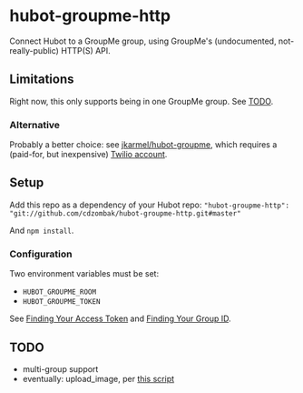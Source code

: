 # hubot-groupme-http

Connect Hubot to a GroupMe group, using GroupMe's (undocumented, not-really-public) HTTP(S) API.

## Limitations

Right now, this only supports being in one GroupMe group. See [TODO](https://github.com/cdzombak/hubot-groupme-http#todo).

### Alternative

Probably a better choice: see [jkarmel/hubot-groupme](https://github.com/jkarmel/hubot-groupme), which requires a (paid-for, but inexpensive) [Twilio account](http://www.twilio.com/sms/pricing).

## Setup

Add this repo as a dependency of your Hubot repo: `"hubot-groupme-http": "git://github.com/cdzombak/hubot-groupme-http.git#master"`

And `npm install`.

### Configuration

Two environment variables must be set:

* `HUBOT_GROUPME_ROOM`
* `HUBOT_GROUPME_TOKEN`

See [Finding Your Access Token](https://github.com/cdzombak/groupme-tools/blob/master/README.md#finding-your-access-token) and [Finding Your Group ID](https://github.com/cdzombak/groupme-tools/blob/master/README.md#finding-your-group-id).

## TODO

* multi-group support
* eventually: upload_image, per [this script](https://github.com/github/hubot/blob/f5c2bedcaeb70b7276efb7b2dbe27779cf0a3058/src/hubot/groupme.coffee#L33)
